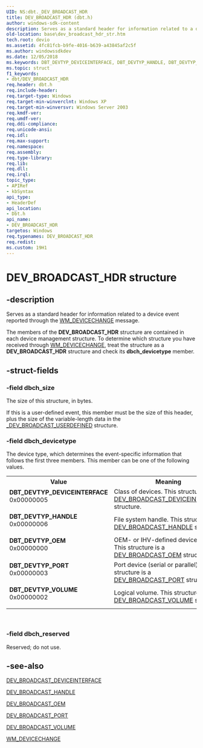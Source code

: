 ```yaml
---
UID: NS:dbt._DEV_BROADCAST_HDR
title: DEV_BROADCAST_HDR (dbt.h)
author: windows-sdk-content
description: Serves as a standard header for information related to a device event reported through the WM_DEVICECHANGE message.
old-location: base\dev_broadcast_hdr_str.htm
tech.root: devio
ms.assetid: 4fc81fcb-b9fe-4016-b639-a43845af2c5f
ms.author: windowssdkdev
ms.date: 12/05/2018
ms.keywords: DBT_DEVTYP_DEVICEINTERFACE, DBT_DEVTYP_HANDLE, DBT_DEVTYP_OEM, DBT_DEVTYP_PORT, DBT_DEVTYP_VOLUME, DEV_BROADCAST_HDR, DEV_BROADCAST_HDR structure, PDEV_BROADCAST_HDR, PDEV_BROADCAST_HDR structure pointer, _win32_dev_broadcast_hdr_str, base.dev_broadcast_hdr_str, dbt/DEV_BROADCAST_HDR, dbt/PDEV_BROADCAST_HDR
ms.topic: struct
f1_keywords:
- dbt/DEV_BROADCAST_HDR
req.header: dbt.h
req.include-header: 
req.target-type: Windows
req.target-min-winverclnt: Windows XP
req.target-min-winversvr: Windows Server 2003
req.kmdf-ver: 
req.umdf-ver: 
req.ddi-compliance: 
req.unicode-ansi: 
req.idl: 
req.max-support: 
req.namespace: 
req.assembly: 
req.type-library: 
req.lib: 
req.dll: 
req.irql: 
topic_type:
- APIRef
- kbSyntax
api_type:
- HeaderDef
api_location:
- Dbt.h
api_name:
- DEV_BROADCAST_HDR
targetos: Windows
req.typenames: DEV_BROADCAST_HDR
req.redist: 
ms.custom: 19H1
---
```


# DEV_BROADCAST_HDR structure


## -description


Serves as a standard header for information related to a device event reported through the 
<a href="https://docs.microsoft.com/windows/desktop/DevIO/wm-devicechange">WM_DEVICECHANGE</a> message.

The members of the 
<b>DEV_BROADCAST_HDR</b> structure are contained in each device management structure. To determine which structure you have received through 
<a href="https://docs.microsoft.com/windows/desktop/DevIO/wm-devicechange">WM_DEVICECHANGE</a>, treat the structure as a 
<b>DEV_BROADCAST_HDR</b> structure and check its <b>dbch_devicetype</b> member.


## -struct-fields




### -field dbch_size

The size of this structure, in bytes. 




If this is a user-defined event, this member must be the size of this header, plus the size of the variable-length data in the 
<a href="https://docs.microsoft.com/windows/win32/api/dbt/ns-dbt-_dev_broadcast_userdefined">_DEV_BROADCAST_USERDEFINED</a> structure.


### -field dbch_devicetype

The device type, which determines the event-specific information that follows the first three members. This member can be one of the following values.

<table>
<tr>
<th>Value</th>
<th>Meaning</th>
</tr>
<tr>
<td width="40%"><a id="DBT_DEVTYP_DEVICEINTERFACE"></a><a id="dbt_devtyp_deviceinterface"></a><dl>
<dt><b>DBT_DEVTYP_DEVICEINTERFACE</b></dt>
<dt>0x00000005</dt>
</dl>
</td>
<td width="60%">
Class of devices. This structure is a 
<a href="https://docs.microsoft.com/windows/desktop/api/dbt/ns-dbt-dev_broadcast_deviceinterface_a">DEV_BROADCAST_DEVICEINTERFACE</a> structure.

</td>
</tr>
<tr>
<td width="40%"><a id="DBT_DEVTYP_HANDLE"></a><a id="dbt_devtyp_handle"></a><dl>
<dt><b>DBT_DEVTYP_HANDLE</b></dt>
<dt>0x00000006</dt>
</dl>
</td>
<td width="60%">
File system handle. This structure is a 
<a href="https://docs.microsoft.com/windows/desktop/api/dbt/ns-dbt-dev_broadcast_handle">DEV_BROADCAST_HANDLE</a> structure.

</td>
</tr>
<tr>
<td width="40%"><a id="DBT_DEVTYP_OEM"></a><a id="dbt_devtyp_oem"></a><dl>
<dt><b>DBT_DEVTYP_OEM</b></dt>
<dt>0x00000000</dt>
</dl>
</td>
<td width="60%">
OEM- or IHV-defined device type. This structure is a 
<a href="https://docs.microsoft.com/windows/desktop/api/dbt/ns-dbt-dev_broadcast_oem">DEV_BROADCAST_OEM</a> structure.

</td>
</tr>
<tr>
<td width="40%"><a id="DBT_DEVTYP_PORT"></a><a id="dbt_devtyp_port"></a><dl>
<dt><b>DBT_DEVTYP_PORT</b></dt>
<dt>0x00000003</dt>
</dl>
</td>
<td width="60%">
Port device (serial or parallel). This structure is a 
<a href="https://docs.microsoft.com/windows/desktop/api/dbt/ns-dbt-dev_broadcast_port_a">DEV_BROADCAST_PORT</a> structure.

</td>
</tr>
<tr>
<td width="40%"><a id="DBT_DEVTYP_VOLUME"></a><a id="dbt_devtyp_volume"></a><dl>
<dt><b>DBT_DEVTYP_VOLUME</b></dt>
<dt>0x00000002</dt>
</dl>
</td>
<td width="60%">
Logical volume. This structure is a 
<a href="https://docs.microsoft.com/windows/desktop/api/dbt/ns-dbt-dev_broadcast_volume">DEV_BROADCAST_VOLUME</a> structure.

</td>
</tr>
</table>
 


### -field dbch_reserved

Reserved; do not use.


## -see-also




<a href="https://docs.microsoft.com/windows/desktop/api/dbt/ns-dbt-dev_broadcast_deviceinterface_a">DEV_BROADCAST_DEVICEINTERFACE</a>



<a href="https://docs.microsoft.com/windows/desktop/api/dbt/ns-dbt-dev_broadcast_handle">DEV_BROADCAST_HANDLE</a>



<a href="https://docs.microsoft.com/windows/desktop/api/dbt/ns-dbt-dev_broadcast_oem">DEV_BROADCAST_OEM</a>



<a href="https://docs.microsoft.com/windows/desktop/api/dbt/ns-dbt-dev_broadcast_port_a">DEV_BROADCAST_PORT</a>



<a href="https://docs.microsoft.com/windows/desktop/api/dbt/ns-dbt-dev_broadcast_volume">DEV_BROADCAST_VOLUME</a>



<a href="https://docs.microsoft.com/windows/desktop/DevIO/wm-devicechange">WM_DEVICECHANGE</a>
 

 

